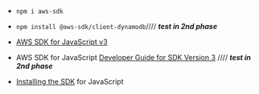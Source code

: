 - `npm i aws-sdk `

- `npm install @aws-sdk/client-dynamodb`//// **_test in 2nd phase_**

- [AWS SDK for JavaScript v3](https://docs.aws.amazon.com/AWSJavaScriptSDK/v3/latest/index.html)

- AWS SDK for JavaScript [Developer Guide for SDK Version 3](https://docs.aws.amazon.com/sdk-for-javascript/v3/developer-guide/welcome.html) //// **_test in 2nd phase_**

- [Installing the SDK](https://docs.aws.amazon.com/sdk-for-javascript/v3/developer-guide/installing-jssdk.html) for JavaScript


